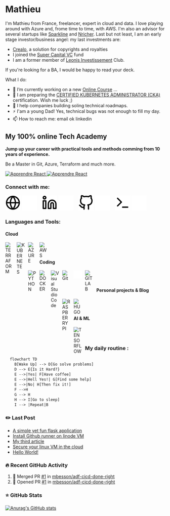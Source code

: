 # Mathieu
I'm Mathieu from France, freelancer, expert in cloud and data. I love playing around with Azure and, frome time to time, with AWS. I'm also an advisor for several startups like [Sparkline](https://sparkline.xyz/equipe/) and [Nricher](https://www.linkedin.com/company/nricher/?originalSubdomain=fr). Last but not least, I am an early stage investor/business angel: my last investments are: 

- [Crealo](https://www.crealo.app/), a solution for copyrights and royalties
- I joined the [Super Capital VC](https://www.supercapital.vc/) fund
- I am a former member of [Leonis Investissement](https://leonis.vc/) Club.

If you're looking for a BA, I would be happy to read your deck. 

<!--
**mbesson/mbesson** is a ✨ _special_ ✨ repository because its `README.md` (this file) appears on your GitHub profile.
-->
What I do: 

- 🔭 I’m currently working on a new [Online Course][courses] ...
- 🌱 I am preparing the [CERTIFIED KUBERNETES ADMINISTRATOR (CKA)](https://www.cncf.io/certification/cka/) certification. Wish me luck ;)
- 👯 I help companies building soling technical roadmaps.
- ⚡ I'am a young Dad! Yes, technical bugs was not enough to fill my day. 
- 📫 How to reach me: email ok linkedin

## My 100% online Tech Academy

 <strong>
    Jump up your career with practical tools and methods comming from 10 years of experience. 
  </strong>
  <p>
    Be a Master in Git, Azure, Terraform and much more.
  </p>

  <a href="https://go.mikecodeur.com/react-mastery">
    <img 
      alt="Apprendre React"
      src="https://mikecodeur.com/mike/assets/courses/react-mastery.png"
    />
  </a>
 
  <a href="https://go.mikecodeur.com/react-mastery" >
    <img width="100"
      alt="Apprendre React"
      src="https://mikecodeur.com/mike/assets/mikecodeur-trans.png"
    />
  </a>


### Connect with me:

[![img_contact](./img/globe-light.svg)](https://theaugmenteddeveloper.substack.com/#gh-light-mode-only)
[![img_contact](./img/globe-dark.svg)](https://theaugmenteddeveloper.substack.com/#gh-dark-mode-only)
&nbsp;&nbsp;
[![img_contact](./img/linkedin-light.svg)](https://www.linkedin.com/in/mathieu-besson-expert-azure/#gh-light-mode-only)
[![img_contact](./img/linkedin-dark.svg)](https://www.linkedin.com/in/mathieu-besson-expert-azure/#gh-dark-mode-only)
&nbsp;&nbsp;
[![img_contact](./img/github-light.svg)](https://github.com/mbesson/#gh-light-mode-only)
[![img_contact](./img/github-dark.svg)](https://github.com/mbesson/#gh-dark-mode-only)
&nbsp;&nbsp;
[![img_contact](./img/terminal-light.svg)](https://mbesson.github.io/#gh-light-mode-only)
[![img_contact](./img/terminal-dark.svg)](https://mbesson.github.io/#gh-dark-mode-only)
&nbsp;&nbsp;

### Languages and Tools:

#### Cloud
[<img align="left" alt="TERRAFORM" width="25px" src="https://cdn.jsdelivr.net/gh/devicons/devicon/icons/terraform/terraform-original.svg" style="padding-right:11px;" />][youtubeplaylist]
[<img align="left" alt="KUBERNETES" width="26px" src="https://cdn.jsdelivr.net/gh/devicons/devicon/icons/kubernetes/kubernetes-plain.svg" style="padding-right:10px;" />][youtubeplaylist]
[<img align="left" alt="AZURE" width="25px" src="https://cdn.jsdelivr.net/gh/devicons/devicon/icons/azure/azure-original.svg" style="padding-right:11px;" />][youtubeplaylist]
[<img align="left" alt="AWS" width="25px" src="https://cdn.jsdelivr.net/gh/devicons/devicon/icons/amazonwebservices/amazonwebservices-original.svg" style="padding-right:11px;" />][youtubeplaylist]

<br />
<br />

#### Coding
[<img align="left" alt="PYTHON" width="26px" src="https://cdn.jsdelivr.net/gh/devicons/devicon/icons/python/python-original.svg" style="padding-right:10px;" />][youtubeplaylist]
[<img align="left" alt="DOCKER" width="25px" src="https://cdn.jsdelivr.net/gh/devicons/devicon/icons/docker/docker-original.svg" style="padding-right:11px;" />][youtubeplaylist]
[<img align="left" alt="Visual Studio Code" width="26px" src="https://cdn.jsdelivr.net/gh/devicons/devicon/icons/vscode/vscode-original.svg" style="padding-right:10px;" />][youtubeplaylist]
[<img align="left" alt="Git" width="26px" src="https://cdn.jsdelivr.net/gh/devicons/devicon/icons/git/git-original.svg" style="padding-right:10px;" />][youtubeplaylist]
[<img align="left" alt="GITHUB" width="26px" src="./img/github-dark.svg" style="padding-right:10px;" />][youtubeplaylist]
[<img align="left" alt="GITLAB" width="26px" src="https://cdn.jsdelivr.net/gh/devicons/devicon/icons/gitlab/gitlab-original.svg" style="padding-right:10px;" />][youtubeplaylist]

<br />
<br />

#### Personal projects & Blog
[<img align="left" alt="RASPBERRYPI" width="26px" src="https://cdn.jsdelivr.net/gh/devicons/devicon/icons/raspberrypi/raspberrypi-original.svg" style="padding-right:10px;" />][youtubeplaylist]
[<img align="left" alt="HUGO" width="26px" src="https://cdn.jsdelivr.net/gh/devicons/devicon/icons/hugo/hugo-original.svg" style="padding-right:10px;" />][youtubeplaylist]

<br />
<br />

#### AI & ML
[<img align="left" alt="TENSORFLOW" width="26px" src="https://cdn.jsdelivr.net/gh/devicons/devicon/icons/tensorflow/tensorflow-original.svg" style="padding-right:10px;" />][youtubeplaylist]

<br />
<br />

### My daily routine :

```mermaid
  flowchart TD
    B[Wake Up] --> D[Go solve problems]
    D --> E{Is it Hard?}
    E -->|Yes| F[Have coffee]
    E -->|Hell Yes!| G[Find some help]
    E -->|No| H[Then fix it!]
    F -->H
    G --> H
    H --> I[Go to sleep]
    I --> |Repeat|B
```

### :pencil2: Last Post

<!-- BLOG-POST-LIST:START -->
- [A simple yet fun flask application](https://mbesson.github.io/posts/simple_flask_app/)
- [Install Github runner on linode VM](https://mbesson.github.io/posts/install_github_agent_on_linode/)
- [My third article](https://mbesson.github.io/posts/azure_network_architecture/)
- [Secure your linux VM in the cloud](https://mbesson.github.io/posts/secure_linux/)
- [Hello World!](https://mbesson.github.io/posts/about/)
<!-- BLOG-POST-LIST:END -->

### 🔥 Recent GitHub Activity
<!--START_SECTION:activity-->
1. 🎉 Merged PR [#1](https://github.com/mbesson/adf-cicd-done-right/pull/1) in [mbesson/adf-cicd-done-right](https://github.com/mbesson/adf-cicd-done-right)
2. 💪 Opened PR [#1](https://github.com/mbesson/adf-cicd-done-right/pull/1) in [mbesson/adf-cicd-done-right](https://github.com/mbesson/adf-cicd-done-right)
<!--END_SECTION:activity-->

### ⭐ GitHub Stats

[![Anurag's GitHub stats](https://github-readme-stats.vercel.app/api?username=mbesson&show_icons=true&hide_border=false&title_color=3B1F94f&icon_color=FFE500&bg_color=09131B&text_color=ffffff&border_color=0c1a25)](https://github.com/anuraghazra/github-readme-stats)

[courses]: https://formations.mikecodeur.com
[website]: https://go.mikecodeur.com/blog
[insta]: https://go.mikecodeur.com/instagram
[Youtube]: https://go.mikecodeur.com/youtube
[youtubeplaylist]: https://www.youtube.com/channel/UC7BNBNLwMF8GjgXLDP8PWQw
